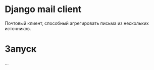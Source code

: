 # Django mail client

Почтовый клиент, способный агрегировать письма из нескольких источников.

# Запуск

...
